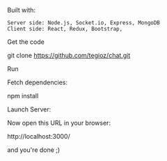 Built with:

    Server side: Node.js, Socket.io, Express, MongoDB
    Client side: React, Redux, Bootstrap,


Get the code

git clone https://github.com/tegioz/chat.git

Run

Fetch dependencies:

npm install

Launch Server:


Now open this URL in your browser:

http://localhost:3000/

and you're done ;)
